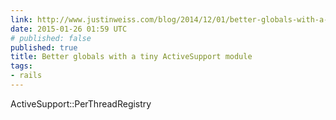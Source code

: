 ```yaml
---
link: http://www.justinweiss.com/blog/2014/12/01/better-globals-with-a-tiny-activesupport-module/
date: 2015-01-26 01:59 UTC
# published: false
published: true
title: Better globals with a tiny ActiveSupport module
tags:
- rails
---
```


ActiveSupport::PerThreadRegistry
